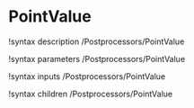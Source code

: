 <!-- MOOSE Documentation Stub: Remove this when content is added. -->

# PointValue

!syntax description /Postprocessors/PointValue

!syntax parameters /Postprocessors/PointValue

!syntax inputs /Postprocessors/PointValue

!syntax children /Postprocessors/PointValue

